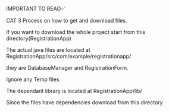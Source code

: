 IMPORTANT TO READ✅

CAT 3 Process on how to get and download files.

If you want to download the whole project start from this directory(RegistrationApp)

The actual java files are located at RegistrationApp/src/com/example/registrationapp/

they are DatabaseManager and RegistrationForm.

Ignore any Temp files

The dependant library is located at RegistrationApp/lib/

Since the files have dependencies download from this directory
